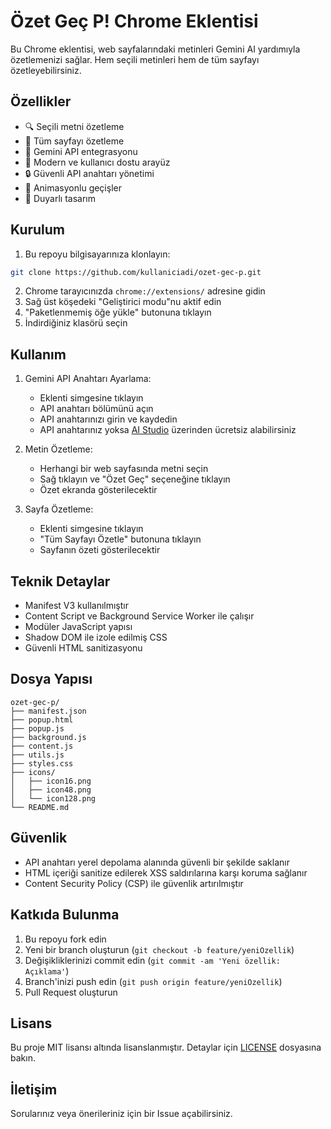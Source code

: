 # Özet Geç P! Chrome Eklentisi

Bu Chrome eklentisi, web sayfalarındaki metinleri Gemini AI yardımıyla özetlemenizi sağlar. Hem seçili metinleri hem de tüm sayfayı özetleyebilirsiniz.

## Özellikler

- 🔍 Seçili metni özetleme
- 📄 Tüm sayfayı özetleme
- 🔑 Gemini API entegrasyonu
- 🎨 Modern ve kullanıcı dostu arayüz
- 🔒 Güvenli API anahtarı yönetimi
- 💫 Animasyonlu geçişler
- 📱 Duyarlı tasarım

## Kurulum

1. Bu repoyu bilgisayarınıza klonlayın:
```bash
git clone https://github.com/kullaniciadi/ozet-gec-p.git
```

2. Chrome tarayıcınızda `chrome://extensions/` adresine gidin
3. Sağ üst köşedeki "Geliştirici modu"nu aktif edin
4. "Paketlenmemiş öğe yükle" butonuna tıklayın
5. İndirdiğiniz klasörü seçin

## Kullanım

1. Gemini API Anahtarı Ayarlama:
   - Eklenti simgesine tıklayın
   - API anahtarı bölümünü açın
   - API anahtarınızı girin ve kaydedin
   - API anahtarınız yoksa [AI Studio](https://aistudio.google.com) üzerinden ücretsiz alabilirsiniz

2. Metin Özetleme:
   - Herhangi bir web sayfasında metni seçin
   - Sağ tıklayın ve "Özet Geç" seçeneğine tıklayın
   - Özet ekranda gösterilecektir

3. Sayfa Özetleme:
   - Eklenti simgesine tıklayın
   - "Tüm Sayfayı Özetle" butonuna tıklayın
   - Sayfanın özeti gösterilecektir

## Teknik Detaylar

- Manifest V3 kullanılmıştır
- Content Script ve Background Service Worker ile çalışır
- Modüler JavaScript yapısı
- Shadow DOM ile izole edilmiş CSS
- Güvenli HTML sanitizasyonu

## Dosya Yapısı

```
ozet-gec-p/
├── manifest.json
├── popup.html
├── popup.js
├── background.js
├── content.js
├── utils.js
├── styles.css
├── icons/
│   ├── icon16.png
│   ├── icon48.png
│   └── icon128.png
└── README.md
```

## Güvenlik

- API anahtarı yerel depolama alanında güvenli bir şekilde saklanır
- HTML içeriği sanitize edilerek XSS saldırılarına karşı koruma sağlanır
- Content Security Policy (CSP) ile güvenlik artırılmıştır

## Katkıda Bulunma

1. Bu repoyu fork edin
2. Yeni bir branch oluşturun (`git checkout -b feature/yeniOzellik`)
3. Değişikliklerinizi commit edin (`git commit -am 'Yeni özellik: Açıklama'`)
4. Branch'inizi push edin (`git push origin feature/yeniOzellik`)
5. Pull Request oluşturun

## Lisans

Bu proje MIT lisansı altında lisanslanmıştır. Detaylar için [LICENSE](LICENSE) dosyasına bakın.

## İletişim

Sorularınız veya önerileriniz için bir Issue açabilirsiniz. 
